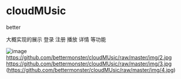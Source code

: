 # cloudMUsic
better

大概实现的展示 登录 注册 播放 详情 等功能

![image](https://github.com/bettermonster/cloudMUsic/raw/master/img/1.jpg)
https://github.com/bettermonster/cloudMUsic/raw/master/img/2.jpg
https://github.com/bettermonster/cloudMUsic/raw/master/img/3.jpg
(https://github.com/bettermonster/cloudMUsic/raw/master/img/4.jpg)
